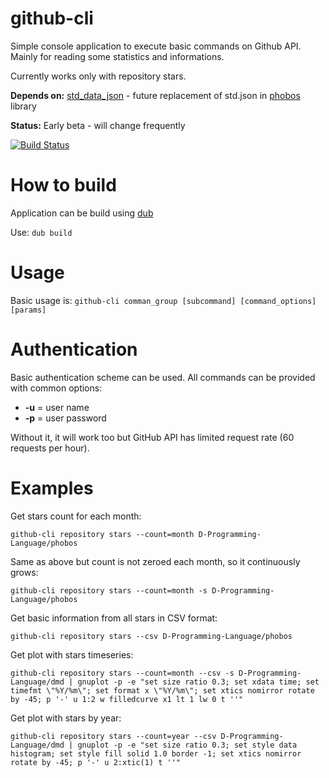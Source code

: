github-cli
==========
Simple console application to execute basic commands on Github API. Mainly for reading some statistics and informations.

Currently works only with repository stars.

**Depends on:** [std_data_json](https://github.com/s-ludwig/std_data_json) - future replacement of std.json in [phobos](https://github.com/D-Programming-Language/phobos/) library

**Status:** Early beta - will change frequently

[![Build Status](https://travis-ci.org/chalucha/github-cli.svg?branch=master)](https://travis-ci.org/chalucha/github-cli)

# How to build
Application can be build using [dub](https://github.com/D-Programming-Language/dub)

Use: ```dub build```

# Usage

Basic usage is:
```github-cli comman_group [subcommand] [command_options] [params]```

# Authentication
Basic authentication scheme can be used.
All commands can be provided with common options:
- **-u** = user name
- **-p** = user password

Without it, it will work too but GitHub API has limited request rate (60 requests per hour).

# Examples

Get stars count for each month:
```
github-cli repository stars --count=month D-Programming-Language/phobos
```

Same as above but count is not zeroed each month, so it continuously grows:
```
github-cli repository stars --count=month -s D-Programming-Language/phobos
```

Get basic information from all stars in CSV format:
```
github-cli repository stars --csv D-Programming-Language/phobos
```
Get plot with stars timeseries:
```
github-cli repository stars --count=month --csv -s D-Programming-Language/dmd | gnuplot -p -e "set size ratio 0.3; set xdata time; set timefmt \"%Y/%m\"; set format x \"%Y/%m\"; set xtics nomirror rotate by -45; p '-' u 1:2 w filledcurve x1 lt 1 lw 0 t ''"
```

Get plot with stars by year:
```
github-cli repository stars --count=year --csv D-Programming-Language/dmd | gnuplot -p -e "set size ratio 0.3; set style data histogram; set style fill solid 1.0 border -1; set xtics nomirror rotate by -45; p '-' u 2:xtic(1) t ''"
```
